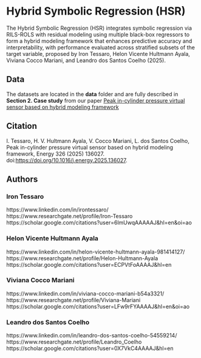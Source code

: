<h1>Hybrid Symbolic Regression (HSR)</h1>

The Hybrid Symbolic Regression (HSR) integrates symbolic regression via RILS-ROLS with residual modeling using multiple black-box regressors to form a hybrid modeling framework that enhances predictive accuracy and interpretability, with performance evaluated across stratified subsets of the target variable, proposed by Iron Tessaro, Helon Vicente Hultmann Ayala, Viviana Cocco Mariani, and Leandro dos Santos Coelho (2025).

<h2>Data</h2>

The datasets are located in the **data** folder and are fully described in **Section 2. Case study** from our paper [Peak in-cylinder pressure virtual sensor based on hybrid modeling framework](https://doi.org/10.1016/j.energy.2025.136027)

<h2>Citation</h2>

I. Tessaro, H. V. Hultmann Ayala, V. Cocco Mariani, L. dos Santos Coelho, Peak in-cylinder pressure virtual sensor based on hybrid modeling framework, Energy 326 (2025) 136027. doi:https://doi.org/10.1016/j.energy.2025.136027.

<h2>Authors</h2>

<h3>Iron Tessaro</h3>
<link>https://www.linkedin.com/in/irontessaro/</link><br>
<link>https://www.researchgate.net/profile/Iron-Tessaro</link><br>
<link>https://scholar.google.com/citations?user=6lmUwqAAAAAJ&hl=en&oi=ao</link><br>

<h3>Helon Vicente Hultmann Ayala</h3>
<link>https://www.linkedin.com/in/helon-vicente-hultmann-ayala-981414127/</link><br>
<link>https://www.researchgate.net/profile/Helon-Hultmann-Ayala</link><br>
<link>https://scholar.google.com/citations?user=ECPVtFoAAAAJ&hl=en</link><br>

<h3>Viviana Cocco Mariani</h3>
<link>https://www.linkedin.com/in/viviana-cocco-mariani-b54a3321/</link><br>
<link>https://www.researchgate.net/profile/Viviana-Mariani</link><br>
<link>https://scholar.google.com/citations?user=LFw9rFYAAAAJ&hl=en&oi=ao</link><br>

<h3>Leandro dos Santos Coelho</h3>
<link>https://www.linkedin.com/in/leandro-dos-santos-coelho-54559214/</link><br>
<link>https://www.researchgate.net/profile/Leandro_Coelho</link><br>
<link>https://scholar.google.com/citations?user=0X7VkC4AAAAJ&hl=en</link><br>

